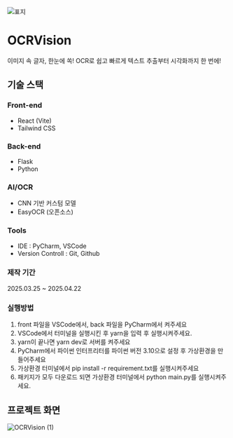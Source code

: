 ![표지](https://github.com/user-attachments/assets/6a27bdce-9ebb-43dc-8284-e862627f53b4)
# OCRVision
이미지 속 글자, 한눈에 쏙! OCR로 쉽고 빠르게 텍스트 추출부터 시각화까지 한 번에!


## 기술 스택
### Front-end
- React (Vite)
- Tailwind CSS
### Back-end
- Flask
- Python
### AI/OCR
- CNN 기반 커스텀 모델
- EasyOCR (오픈소스)
### Tools
- IDE : PyCharm, VSCode
- Version Controll : Git, Github

### 제작 기간
2025.03.25 ~ 2025.04.22

### 실행방법
1. front 파일을 VSCode에서, back 파일을 PyCharm에서 켜주세요
2. VSCode에서 터미널을 실행시킨 후 yarn을 입력 후 실행시켜주세요.
3. yarn이 끝나면 yarn dev로 서버를 켜주세요
4. PyCharm에서 파이썬 인터프리터를 파이썬 버전 3.10으로 설정 후 가상환경을 만들어주세요
5. 가상환경 터미널에서 pip install -r requirement.txt를 실행시켜주세요
6. 패키지가 모두 다운로드 되면 가상환경 터미널에서 python main.py를 실행시켜주세요.

## 프로젝트 화면

![OCRVision (1)](https://github.com/user-attachments/assets/81ebe06b-c1ee-4a67-a64d-83f466858737)



